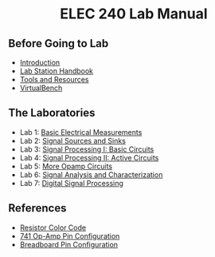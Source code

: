 <center>
<h1>
ELEC 240 Lab Manual
</h1>
</center>




<p>


<h2>Before Going to Lab</h2>
<ul>
<li>
<a name=Introduction href=chapter1>Introduction</a>
<li>
<a name=Your Lab Report href=chapter2>Lab Station Handbook</a>
<li>
<a name=Tools and Resources href=chapter3>Tools and Resources</a>
<li>
<a name=VirtualBench href=chapter4>VirtualBench</a>
</ul>

<h2>The Laboratories</h2>
<ul>
<li>
Lab 1:
<a name=Basic Electrical Measurements href=lab1>Basic Electrical Measurements</a>
<li>
Lab 2:
<a name=Signal Sources and Sinks href=lab2>Signal Sources and Sinks</a>
<li>
Lab 3:
<a name=Signal Processing I: Basic Circuits href=lab3>Signal Processing I: Basic Circuits</a>
<li>
Lab 4:
<a name=Signal Processing II: Active Circuits href=lab4>Signal Processing II: Active Circuits</a>
<li>
Lab 5:
<a name=More Opamp Circuits href=lab5>More Opamp Circuits</a>
<li>
Lab 6:
<a name=Signal Analysis and Characterization href=lab6>Signal Analysis and Characterization</a>
<li>
Lab 7:
<a name=Digital Signal Processing href=lab7>Digital Signal Processing</a>
<!--Lab 8:
<a name=Digital Signal Processing II href=lab8>Digital Signal Processing II</a>
<li>
Lab 9:
<a name=Wireless Communication System href=241_lab9/lab9.html>Wireless Communication System</a>
-->
</ul>

<h2>References</h2>
<ul>
<li><a href=/references/color_code>Resistor Color Code</a>
<li><a href=/lab4/exp4.1>741 Op-Amp Pin Configuration </a> 
<li><a href=/references/interface>Breadboard Pin Configuration </a>

